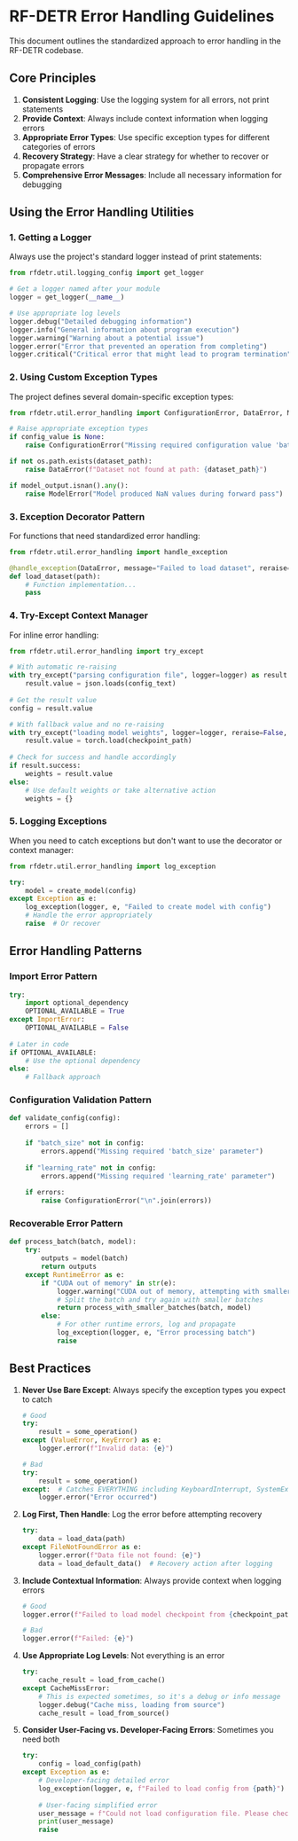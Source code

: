 # RF-DETR Error Handling Guidelines

This document outlines the standardized approach to error handling in the RF-DETR codebase.

## Core Principles

1. **Consistent Logging**: Use the logging system for all errors, not print statements
2. **Provide Context**: Always include context information when logging errors
3. **Appropriate Error Types**: Use specific exception types for different categories of errors
4. **Recovery Strategy**: Have a clear strategy for whether to recover or propagate errors
5. **Comprehensive Error Messages**: Include all necessary information for debugging

## Using the Error Handling Utilities

### 1. Getting a Logger

Always use the project's standard logger instead of print statements:

```python
from rfdetr.util.logging_config import get_logger

# Get a logger named after your module
logger = get_logger(__name__)

# Use appropriate log levels
logger.debug("Detailed debugging information")
logger.info("General information about program execution")
logger.warning("Warning about a potential issue")
logger.error("Error that prevented an operation from completing")
logger.critical("Critical error that might lead to program termination")
```

### 2. Using Custom Exception Types

The project defines several domain-specific exception types:

```python
from rfdetr.util.error_handling import ConfigurationError, DataError, ModelError, TrainingError, ExportError

# Raise appropriate exception types
if config_value is None:
    raise ConfigurationError("Missing required configuration value 'batch_size'")

if not os.path.exists(dataset_path):
    raise DataError(f"Dataset not found at path: {dataset_path}")

if model_output.isnan().any():
    raise ModelError("Model produced NaN values during forward pass")
```

### 3. Exception Decorator Pattern

For functions that need standardized error handling:

```python
from rfdetr.util.error_handling import handle_exception

@handle_exception(DataError, message="Failed to load dataset", reraise=False, fallback_return=None)
def load_dataset(path):
    # Function implementation...
    pass
```

### 4. Try-Except Context Manager

For inline error handling:

```python
from rfdetr.util.error_handling import try_except

# With automatic re-raising
with try_except("parsing configuration file", logger=logger) as result:
    result.value = json.loads(config_text)
    
# Get the result value
config = result.value

# With fallback value and no re-raising
with try_except("loading model weights", logger=logger, reraise=False, fallback={}) as result:
    result.value = torch.load(checkpoint_path)
    
# Check for success and handle accordingly
if result.success:
    weights = result.value
else:
    # Use default weights or take alternative action
    weights = {}
```

### 5. Logging Exceptions

When you need to catch exceptions but don't want to use the decorator or context manager:

```python
from rfdetr.util.error_handling import log_exception

try:
    model = create_model(config)
except Exception as e:
    log_exception(logger, e, "Failed to create model with config")
    # Handle the error appropriately
    raise  # Or recover
```

## Error Handling Patterns

### Import Error Pattern

```python
try:
    import optional_dependency
    OPTIONAL_AVAILABLE = True
except ImportError:
    OPTIONAL_AVAILABLE = False
    
# Later in code
if OPTIONAL_AVAILABLE:
    # Use the optional dependency
else:
    # Fallback approach
```

### Configuration Validation Pattern

```python
def validate_config(config):
    errors = []
    
    if "batch_size" not in config:
        errors.append("Missing required 'batch_size' parameter")
    
    if "learning_rate" not in config:
        errors.append("Missing required 'learning_rate' parameter")
    
    if errors:
        raise ConfigurationError("\n".join(errors))
```

### Recoverable Error Pattern

```python
def process_batch(batch, model):
    try:
        outputs = model(batch)
        return outputs
    except RuntimeError as e:
        if "CUDA out of memory" in str(e):
            logger.warning("CUDA out of memory, attempting with smaller batch")
            # Split the batch and try again with smaller batches
            return process_with_smaller_batches(batch, model)
        else:
            # For other runtime errors, log and propagate
            log_exception(logger, e, "Error processing batch")
            raise
```

## Best Practices

1. **Never Use Bare Except**: Always specify the exception types you expect to catch
   ```python
   # Good
   try:
       result = some_operation()
   except (ValueError, KeyError) as e:
       logger.error(f"Invalid data: {e}")
   
   # Bad
   try:
       result = some_operation()
   except:  # Catches EVERYTHING including KeyboardInterrupt, SystemExit, etc.
       logger.error("Error occurred")
   ```

2. **Log First, Then Handle**: Log the error before attempting recovery
   ```python
   try:
       data = load_data(path)
   except FileNotFoundError as e:
       logger.error(f"Data file not found: {e}")
       data = load_default_data()  # Recovery action after logging
   ```

3. **Include Contextual Information**: Always provide context when logging errors
   ```python
   # Good
   logger.error(f"Failed to load model checkpoint from {checkpoint_path}: {e}")
   
   # Bad
   logger.error(f"Failed: {e}")
   ```

4. **Use Appropriate Log Levels**: Not everything is an error
   ```python
   try:
       cache_result = load_from_cache()
   except CacheMissError:
       # This is expected sometimes, so it's a debug or info message
       logger.debug("Cache miss, loading from source")
       cache_result = load_from_source()
   ```

5. **Consider User-Facing vs. Developer-Facing Errors**: Sometimes you need both
   ```python
   try:
       config = load_config(path)
   except Exception as e:
       # Developer-facing detailed error
       log_exception(logger, e, f"Failed to load config from {path}")
       
       # User-facing simplified error
       user_message = f"Could not load configuration file. Please check that {path} exists and contains valid JSON."
       print(user_message)
       raise
   ```